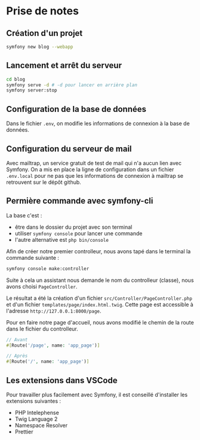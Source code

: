 # Prise de notes

## Création d'un projet

```bash
symfony new blog --webapp
```

## Lancement et arrêt du serveur

```bash
cd blog
symfony serve -d # -d pour lancer en arrière plan
symfony server:stop
```

## Configuration de la base de données

Dans le fichier `.env`, on modifie les informations de connexion à la base de données.

## Configuration du serveur de mail

Avec mailtrap, un service gratuit de test de mail qui n'a aucun lien avec Symfony. On a mis en place la ligne de configuration dans un fichier `.env.local` pour ne pas que les informations de connexion à mailtrap se retrouvent sur le dépôt github.

## Permière commande avec symfony-cli

La base c'est :

- être dans le dossier du projet avec son terminal
- utiliser `symfony console` pour lancer une commande
- l'autre alternative est `php bin/console`

Afin de créer notre premier controlleur, nous avons tapé dans le terminal la commande suivante :

```bash
symfony console make:controller
```
Suite à cela un assistant nous demande le nom du controlleur (classe), nous avons choisi `PageController`.

Le résultat a été la création d'un fichier `src/Controller/PageController.php` et d'un fichier `templates/page/index.html.twig`. Cette page est accessible à l'adresse `http://127.0.0.1:8000/page`.

Pour en faire notre page d'accueil, nous avons modifié le chemin de la route dans le fichier du controlleur.

```php
// Avant
#[Route('/page', name: 'app_page')]

// Après
#[Route('/', name: 'app_page')]
```

## Les extensions dans VSCode

Pour travailler plus facilement avec Symfony, il est conseillé d'installer les extensions suivantes :

- PHP Intelephense
- Twig Language 2
- Namespace Resolver
- Prettier